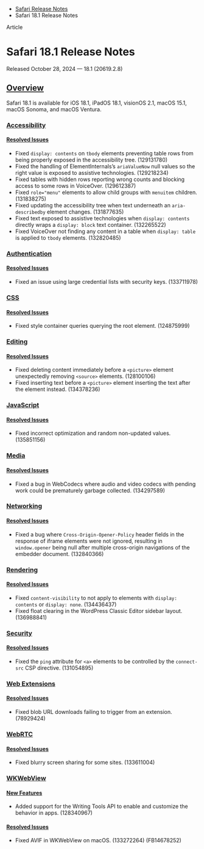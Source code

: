 - [Safari Release Notes](https://developer.apple.com/documentation/safari-release-notes)
- Safari 18.1 Release Notes

Article

# Safari 18.1 Release Notes

Released October 28, 2024 — 18.1 (20619.2.8)

## [Overview](https://developer.apple.com/documentation/safari-release-notes/safari-18_1-release-notes#Overview)

Safari 18.1 is available for iOS 18.1, iPadOS 18.1, visionOS 2.1, macOS 15.1, macOS Sonoma, and macOS Ventura.

### [Accessibility](https://developer.apple.com/documentation/safari-release-notes/safari-18_1-release-notes#Accessibility)

#### [Resolved Issues](https://developer.apple.com/documentation/safari-release-notes/safari-18_1-release-notes#Resolved-Issues)

- Fixed `display: contents` on `tbody` elements preventing table rows from being properly exposed in the accessibility tree. (129131780)
- Fixed the handling of ElementInternals’s `ariaValueNow` null values so the right value is exposed to assistive technologies. (129218234)
- Fixed tables with hidden rows reporting wrong counts and blocking access to some rows in VoiceOver. (129612387)
- Fixed `role="menu"` elements to allow child groups with `menuitem` children. (131838275)
- Fixed updating the accessibility tree when text underneath an `aria-describedby` element changes. (131877635)
- Fixed text exposed to assistive technologies when `display: contents` directly wraps a `display: block` text container. (132265522)
- Fixed VoiceOver not finding any content in a table when `display: table` is applied to `tbody` elements. (132820485)

### [Authentication](https://developer.apple.com/documentation/safari-release-notes/safari-18_1-release-notes#Authentication)

#### [Resolved Issues](https://developer.apple.com/documentation/safari-release-notes/safari-18_1-release-notes#Resolved-Issues)

- Fixed an issue using large credential lists with security keys. (133711978)

### [CSS](https://developer.apple.com/documentation/safari-release-notes/safari-18_1-release-notes#CSS)

#### [Resolved Issues](https://developer.apple.com/documentation/safari-release-notes/safari-18_1-release-notes#Resolved-Issues)

- Fixed style container queries querying the root element. (124875999)

### [Editing](https://developer.apple.com/documentation/safari-release-notes/safari-18_1-release-notes#Editing)

#### [Resolved Issues](https://developer.apple.com/documentation/safari-release-notes/safari-18_1-release-notes#Resolved-Issues)

- Fixed deleting content immediately before a `<picture>` element unexpectedly removing `<source>` elements. (128100106)
- Fixed inserting text before a `<picture>` element inserting the text after the element instead. (134378236)

### [JavaScript](https://developer.apple.com/documentation/safari-release-notes/safari-18_1-release-notes#JavaScript)

#### [Resolved Issues](https://developer.apple.com/documentation/safari-release-notes/safari-18_1-release-notes#Resolved-Issues)

- Fixed incorrect optimization and random non-updated values. (135851156)

### [Media](https://developer.apple.com/documentation/safari-release-notes/safari-18_1-release-notes#Media)

#### [Resolved Issues](https://developer.apple.com/documentation/safari-release-notes/safari-18_1-release-notes#Resolved-Issues)

- Fixed a bug in WebCodecs where audio and video codecs with pending work could be prematurely garbage collected. (134297589)

### [Networking](https://developer.apple.com/documentation/safari-release-notes/safari-18_1-release-notes#Networking)

#### [Resolved Issues](https://developer.apple.com/documentation/safari-release-notes/safari-18_1-release-notes#Resolved-Issues)

- Fixed a bug where `Cross-Origin-Opener-Policy` header fields in the response of iframe elements were not ignored, resulting in `window.opener` being null after multiple cross-origin navigations of the embedder document. (132840366)

### [Rendering](https://developer.apple.com/documentation/safari-release-notes/safari-18_1-release-notes#Rendering)

#### [Resolved Issues](https://developer.apple.com/documentation/safari-release-notes/safari-18_1-release-notes#Resolved-Issues)

- Fixed `content-visibility` to not apply to elements with `display: contents` or `display: none`. (134436437)
- Fixed float clearing in the WordPress Classic Editor sidebar layout. (136988841)

### [Security](https://developer.apple.com/documentation/safari-release-notes/safari-18_1-release-notes#Security)

#### [Resolved Issues](https://developer.apple.com/documentation/safari-release-notes/safari-18_1-release-notes#Resolved-Issues)

- Fixed the `ping` attribute for `<a>` elements to be controlled by the `connect-src` CSP directive. (131054895)

### [Web Extensions](https://developer.apple.com/documentation/safari-release-notes/safari-18_1-release-notes#Web-Extensions)

#### [Resolved Issues](https://developer.apple.com/documentation/safari-release-notes/safari-18_1-release-notes#Resolved-Issues)

- Fixed blob URL downloads failing to trigger from an extension. (78929424)

### [WebRTC](https://developer.apple.com/documentation/safari-release-notes/safari-18_1-release-notes#WebRTC)

#### [Resolved Issues](https://developer.apple.com/documentation/safari-release-notes/safari-18_1-release-notes#Resolved-Issues)

- Fixed blurry screen sharing for some sites. (133611004)

### [WKWebView](https://developer.apple.com/documentation/safari-release-notes/safari-18_1-release-notes#WKWebView)

#### [New Features](https://developer.apple.com/documentation/safari-release-notes/safari-18_1-release-notes#New-Features)

- Added support for the Writing Tools API to enable and customize the behavior in apps. (128340967)

#### [Resolved Issues](https://developer.apple.com/documentation/safari-release-notes/safari-18_1-release-notes#Resolved-Issues)

- Fixed AVIF in WKWebView on macOS. (133272264) (FB14678252)
